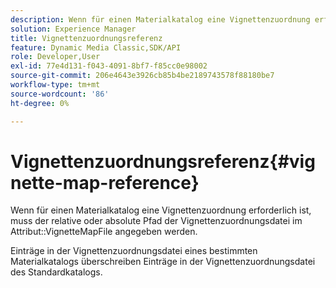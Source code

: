 ```yaml
---
description: Wenn für einen Materialkatalog eine Vignettenzuordnung erforderlich ist, muss der relative oder absolute Pfad der Vignettenzuordnungsdatei im Attribut VignetteMapFile angegeben werden.
solution: Experience Manager
title: Vignettenzuordnungsreferenz
feature: Dynamic Media Classic,SDK/API
role: Developer,User
exl-id: 77e4d131-f043-4091-8bf7-f85cc0e98002
source-git-commit: 206e4643e3926cb85b4be2189743578f88180be7
workflow-type: tm+mt
source-wordcount: '86'
ht-degree: 0%

---
```


# Vignettenzuordnungsreferenz{#vignette-map-reference}

Wenn für einen Materialkatalog eine Vignettenzuordnung erforderlich ist, muss der relative oder absolute Pfad der Vignettenzuordnungsdatei im Attribut::VignetteMapFile angegeben werden.

Einträge in der Vignettenzuordnungsdatei eines bestimmten Materialkatalogs überschreiben Einträge in der Vignettenzuordnungsdatei des Standardkatalogs.
